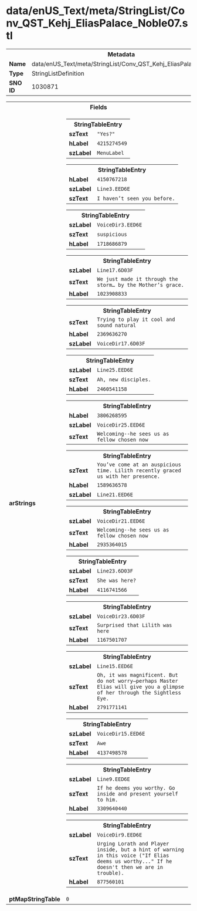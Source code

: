 <h1>data/enUS_Text/meta/StringList/Conv_QST_Kehj_EliasPalace_Noble07.stl</h1><table><tr><th colspan="100%">Metadata</th></tr><tr><td><b>Name</b></td><td>data/enUS_Text/meta/StringList/Conv_QST_Kehj_EliasPalace_Noble07.stl</td></tr><tr><td><b>Type</b></td><td>StringListDefinition</td></tr><tr><td><b>SNO ID</b></td><td>1030871</td></tr></table>

<table><tr><th colspan="100%">Fields</th></tr><tr><td><b>arStrings</b></td><td><table><tr><th colspan="100%">StringTableEntry</th></tr><tr><td><b>szText</b></td><td><code>"Yes?"</code></td></tr><tr><td><b>hLabel</b></td><td><code>4215274549</code></td></tr><tr><td><b>szLabel</b></td><td><code>MenuLabel</code></td></tr></table>


<table><tr><th colspan="100%">StringTableEntry</th></tr><tr><td><b>hLabel</b></td><td><code>4150767218</code></td></tr><tr><td><b>szLabel</b></td><td><code>Line3.EED6E</code></td></tr><tr><td><b>szText</b></td><td><code>I haven’t seen you before.</code></td></tr></table>


<table><tr><th colspan="100%">StringTableEntry</th></tr><tr><td><b>szLabel</b></td><td><code>VoiceDir3.EED6E</code></td></tr><tr><td><b>szText</b></td><td><code>suspicious</code></td></tr><tr><td><b>hLabel</b></td><td><code>1718686879</code></td></tr></table>


<table><tr><th colspan="100%">StringTableEntry</th></tr><tr><td><b>szLabel</b></td><td><code>Line17.6D03F</code></td></tr><tr><td><b>szText</b></td><td><code>We just made it through the storm… by the Mother’s grace.</code></td></tr><tr><td><b>hLabel</b></td><td><code>1023908833</code></td></tr></table>


<table><tr><th colspan="100%">StringTableEntry</th></tr><tr><td><b>szText</b></td><td><code>Trying to play it cool and sound natural</code></td></tr><tr><td><b>hLabel</b></td><td><code>2369636270</code></td></tr><tr><td><b>szLabel</b></td><td><code>VoiceDir17.6D03F</code></td></tr></table>


<table><tr><th colspan="100%">StringTableEntry</th></tr><tr><td><b>szLabel</b></td><td><code>Line25.EED6E</code></td></tr><tr><td><b>szText</b></td><td><code>Ah, new disciples.</code></td></tr><tr><td><b>hLabel</b></td><td><code>2460541158</code></td></tr></table>


<table><tr><th colspan="100%">StringTableEntry</th></tr><tr><td><b>hLabel</b></td><td><code>3806268595</code></td></tr><tr><td><b>szLabel</b></td><td><code>VoiceDir25.EED6E</code></td></tr><tr><td><b>szText</b></td><td><code>Welcoming--he sees us as fellow chosen now</code></td></tr></table>


<table><tr><th colspan="100%">StringTableEntry</th></tr><tr><td><b>szText</b></td><td><code>You’ve come at an auspicious time. Lilith recently graced us with her presence.</code></td></tr><tr><td><b>hLabel</b></td><td><code>1589636578</code></td></tr><tr><td><b>szLabel</b></td><td><code>Line21.EED6E</code></td></tr></table>


<table><tr><th colspan="100%">StringTableEntry</th></tr><tr><td><b>szLabel</b></td><td><code>VoiceDir21.EED6E</code></td></tr><tr><td><b>szText</b></td><td><code>Welcoming--he sees us as fellow chosen now</code></td></tr><tr><td><b>hLabel</b></td><td><code>2935364015</code></td></tr></table>


<table><tr><th colspan="100%">StringTableEntry</th></tr><tr><td><b>szLabel</b></td><td><code>Line23.6D03F</code></td></tr><tr><td><b>szText</b></td><td><code>She was here?</code></td></tr><tr><td><b>hLabel</b></td><td><code>4116741566</code></td></tr></table>


<table><tr><th colspan="100%">StringTableEntry</th></tr><tr><td><b>szLabel</b></td><td><code>VoiceDir23.6D03F</code></td></tr><tr><td><b>szText</b></td><td><code>Surprised that Lilith was here</code></td></tr><tr><td><b>hLabel</b></td><td><code>1167501707</code></td></tr></table>


<table><tr><th colspan="100%">StringTableEntry</th></tr><tr><td><b>szLabel</b></td><td><code>Line15.EED6E</code></td></tr><tr><td><b>szText</b></td><td><code>Oh, it was magnificent. But do not worry—perhaps Master Elias will give you a glimpse of her through the Sightless Eye.</code></td></tr><tr><td><b>hLabel</b></td><td><code>2791771141</code></td></tr></table>


<table><tr><th colspan="100%">StringTableEntry</th></tr><tr><td><b>szLabel</b></td><td><code>VoiceDir15.EED6E</code></td></tr><tr><td><b>szText</b></td><td><code>Awe</code></td></tr><tr><td><b>hLabel</b></td><td><code>4137498578</code></td></tr></table>


<table><tr><th colspan="100%">StringTableEntry</th></tr><tr><td><b>szLabel</b></td><td><code>Line9.EED6E</code></td></tr><tr><td><b>szText</b></td><td><code>If he deems you worthy. Go inside and present yourself to him.</code></td></tr><tr><td><b>hLabel</b></td><td><code>3309640440</code></td></tr></table>


<table><tr><th colspan="100%">StringTableEntry</th></tr><tr><td><b>szLabel</b></td><td><code>VoiceDir9.EED6E</code></td></tr><tr><td><b>szText</b></td><td><code>Urging Lorath and Player inside, but a hint of warning in this voice ("If Elias deems us worthy..." If he doesn't then we are in trouble).</code></td></tr><tr><td><b>hLabel</b></td><td><code>877560101</code></td></tr></table>


</td></tr><tr><td><b>ptMapStringTable</b></td><td><code>0</code></td></tr></table>

